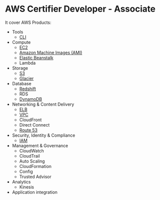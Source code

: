 # AWS Certifier Developer - Associate

It cover AWS Products:
- Tools
    - [CLI](CLI.md)
- Compute
    - [EC2](EC2.md)
    - [Amazon Machine Images (AMI)](EC2.md#ami)
    - [Elastic Beanstalk](ElasticBeanstalk.md)
    - Lambda
- Storage
    - [S3](S3.md)
    - [Glacier](S3.md#storage-classes)
- Database
    - [Redshift](Redshift.md)
    - RDS
    - [DynamoDB](DynamoDB.md)
- Networking & Content Delivery
    - [ELB](ELB.md)
    - [VPC](VPC.md)
    - CloudFront
    - Direct Connect
    - [Route 53](Route53.md)
- Security, Identity & Compliance
    - [IAM](IAM.md)
- Management & Governance
    - CloudWatch
    - CloudTrail
    - Auto Scaling
    - CloudFormation
    - Config
    - Trusted Advisor
- Analytics
    - Kinesis
- Application integration
